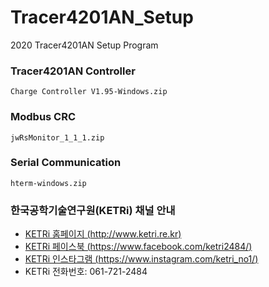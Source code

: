 # Tracer4201AN_Setup
2020 Tracer4201AN Setup Program

### Tracer4201AN Controller   
    Charge Controller V1.95-Windows.zip

### Modbus CRC   
    jwRsMonitor_1_1_1.zip

### Serial Communication   
    hterm-windows.zip

### 한국공학기술연구원(KETRi) 채널 안내
* [KETRi 홈페이지 (http://www.ketri.re.kr)](http://www.ketri.re.kr)
* [KETRi 페이스북 (https://www.facebook.com/ketri2484/)](https://www.facebook.com/ketri2484/)
* [KETRi 인스타그램 (https://www.instagram.com/ketri_no1/)](https://www.instagram.com/ketri_no1/)
* KETRi 전화번호: 061-721-2484
</br></br>
